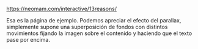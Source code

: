 https://neomam.com/interactive/13reasons/

Esa es la página de ejemplo.
Podemos apreciar el efecto del parallax, simplemente supone una superposición de fondos con distintos
movimientos fijando la imagen sobre el contenido y haciendo que el texto pase por encima.